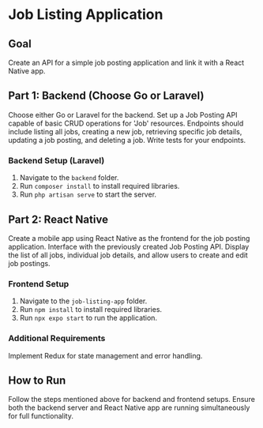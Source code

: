 # Job Listing Application

## Goal
Create an API for a simple job posting application and link it with a React Native app.

## Part 1: Backend (Choose Go or Laravel)
Choose either Go or Laravel for the backend. Set up a Job Posting API capable of basic CRUD operations for 'Job' resources. Endpoints should include listing all jobs, creating a new job, retrieving specific job details, updating a job posting, and deleting a job. Write tests for your endpoints.

### Backend Setup (Laravel)
1. Navigate to the `backend` folder.
2. Run `composer install` to install required libraries.
3. Run `php artisan serve` to start the server.

## Part 2: React Native
Create a mobile app using React Native as the frontend for the job posting application. Interface with the previously created Job Posting API. Display the list of all jobs, individual job details, and allow users to create and edit job postings.

### Frontend Setup
1. Navigate to the `job-listing-app` folder.
2. Run `npm install` to install required libraries.
3. Run `npx expo start` to run the application.

### Additional Requirements
Implement Redux for state management and error handling.

## How to Run
Follow the steps mentioned above for backend and frontend setups. Ensure both the backend server and React Native app are running simultaneously for full functionality.


